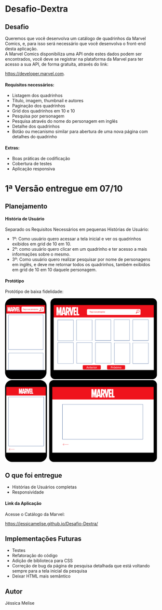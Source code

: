 # Desafio-Dextra

## Desafio

Queremos que você desenvolva um catálogo de quadrinhos da Marvel Comics, e, para isso será necessário que você desenvolva o front-end desta aplicação.  
A Marvel Comics disponibiliza uma API onde estes dados podem ser encontrados, você deve se registrar na plataforma da Marvel para ter acesso a sua API, de forma gratuita, através do link:

https://developer.marvel.com.

#### Requisitos necessários:

- Listagem dos quadrinhos
- Título, imagem, thumbnail e autores
- Paginação dos quadrinhos
- Grid dos quadrinhos em 10 e 10
- Pesquisa por personagem
- Pesquisa através do nome do personagem em inglês
- Detalhe dos quadrinhos
- Botão ou mecanismo similar para abertura de uma nova página com detalhes do quadrinho

#### Extras:

- Boas práticas de codificação
- Cobertura de testes
- Aplicação responsiva


# 1ª Versão entregue em 07/10

## Planejamento

#### História de Usuário

Separado os Requisitos Necessários em pequenas Histórias de Usuário:

- 1º: Como usuário quero acessar a tela inicial e ver os quadrinhos exibidos em grid de 10 em 10.
- 2º: como usuário quero clicar em um quadrinho e ter acesso a mais informações sobre o mesmo.
- 3º: Como usuário quero realizar pesquisar por nome de personagens em inglês, e deve me retornar todos os quadrinhos, também exibidos em grid de 10 em 10 daquele personagem.

#### Protótipo

Protótipo de baixa fidelidade:

<img alt="prototype1" src="./src/assets/prototype1.png">
<img alt="prototype1" src="./src/assets/prototype2.png">


## O que foi entregue

- Histórias de Usuários completas
- Responsividade

#### Link da Aplicação

Acesse o Catálogo da Marvel:

https://jessicamelise.github.io/Desafio-Dextra/


## Implementações Futuras

- Testes
- Refatoração do código
- Adição de biblioteca para CSS
- Correção de bug da página de pesquisa detalhada que está voltando sempre para a tela inicial da pesquisa
- Deixar HTML mais semântico


## Autor
Jéssica Melise
